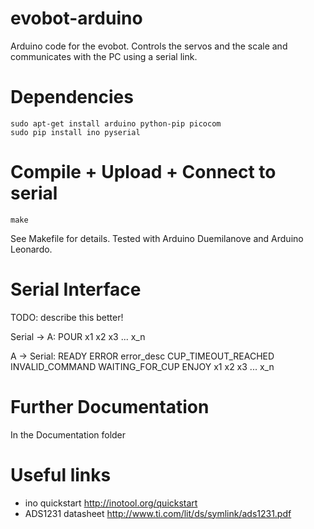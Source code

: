 evobot-arduino
==============
Arduino code for the evobot.
Controls the servos and the scale and communicates with the PC using a serial link.

Dependencies
============
	sudo apt-get install arduino python-pip picocom
	sudo pip install ino pyserial

Compile + Upload + Connect to serial
====================================
	make

See Makefile for details. Tested with Arduino Duemilanove and Arduino Leonardo.

Serial Interface
=====================
TODO: describe this better!

Serial -> A:
    POUR x1 x2 x3 ... x_n

A -> Serial:
    READY
    ERROR error_desc
        CUP_TIMEOUT_REACHED
        INVALID_COMMAND
    WAITING_FOR_CUP
    ENJOY x1 x2 x3 ... x_n


Further Documentation
=====================
In the Documentation folder


Useful links
============
* ino quickstart http://inotool.org/quickstart
* ADS1231 datasheet http://www.ti.com/lit/ds/symlink/ads1231.pdf
